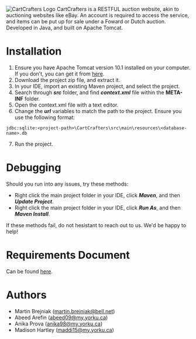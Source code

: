 ![CartCrafters Logo](https://github.com/Martin-Brejniak/CartCrafters/assets/77299294/2a516df4-c0f5-4fc3-8743-a26c7f5396c2)
CartCrafters is a RESTFUL auction website, akin to auctioning websites like eBay. An account is required to access the service, and items can be put up for sale under a Foward or Dutch auction. Developed in Java, and built on Apache Tomcat. 

# Installation
1. Ensure you have Apache Tomcat version 10.1 installed on your computer. If you don’t, you can get it from [here](https://tomcat.apache.org/download-90.cgi).
2. Download the project zip file, and extract it.
3. In your IDE, import an existing Maven project, and select the project.
4. Search through ***src*** folder, and find ***context.xml*** file within the **META-INF** folder.
5. Open the context.xml file with a text editor.
6. Change the ***url*** variables to match the path to the project. Ensure you use the following format:
```
jdbc:sqlite:<project-path>\CartCrafters\src\main\resources\<database-name>.db
```
7. Run the project.

# Debugging
Should you run into any issues, try these methods:
- Right click the main project folder in your IDE, click ***Maven***, and then ***Update Project***.
- Right click the main project folder in your IDE, click ***Run As***, and then ***Maven Install***.

If these methods fail, do not hesistant to reach out to us. We'd be happy to help!

# Requirements Document
Can be found [here](https://docs.google.com/document/d/1ZWlmvLkMUWDauz06uMcv-5dzCzevhOUv9Qs2rIAS454/edit?usp=sharing).

# Authors
- Martin Brejniak (martin.brejniak@bell.net)
- Abeed Arefin (abeed09@my.yorku.ca)
- Anika Prova (anika98@my.yorku.ca)
- Madison Hartley (maddi15@my.yorku.ca)

